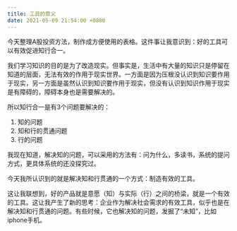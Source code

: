 ```yaml
---
title: 工具的意义
date: 2021-05-09 21:54:00 +0800
---
```


今天整理A股投资方法，制作成方便使用的表格。这件事让我意识到：好的工具可以有效促进知行合一。

我们学习知识的目的是为了改造现实。但事实是，生活中有大量的知识只是停留在知道的层面，无法有效的作用于现实世界。一方面是因为压根没认识到知识要作用于现实，另一方面是虽然认识到知识要作用于现实，但没有认识到知识作用于现实是有障碍的，障碍本身也是需要解决的。

所以知行合一是有3个问题要解决的：
1. 知的问题
2. 知和行的贯通问题
3. 行的问题

我现在知道，解决知的问题，可以采用的方法有：问为什么，多读书，系统的提问方式，更具体系统的还没探究过。

今天我所认识到的就是解决知和行贯通的一个方式：制造有效的工具。

这让我联想到，好的产品就是意愿（知）与实际（行）之间的桥梁，就是一个有效的工具。这让我产生了新的思考：企业作为解决社会需求的有效工具，似乎也是在解决知和行贯通的问题。有些时候，它也解决知的问题，发掘了“未知”，比如iphone手机。